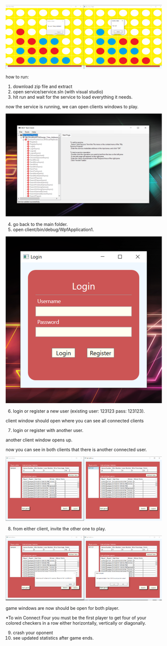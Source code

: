 ![](https://github.com/Yulin777/connect-four-multiplayer-csharp/blob/master/Screenshot_3.png)



how to run:

1. download zip file and extract
2. open service/service.sln (with visual studio)
3. hit run and wait for the service to load everything it needs.

now the service is running, we can open clients windows to play.

![](https://github.com/Yulin777/connect-four-multiplayer-csharp/blob/master/Screenshot_4.png)

4. go back to the main folder.
5. open client/bin/debug/WpfApplication1.

![](https://github.com/Yulin777/connect-four-multiplayer-csharp/blob/master/Screenshot_5.png)


6. login or register a new user (existing user: 123123 pass: 123123).

client window should open where you can see all connected clients

7. login or register with another user.

another client window opens up.

now you can see in both clients that there is another connected user.


![](https://github.com/Yulin777/connect-four-multiplayer-csharp/blob/master/Screenshot_1.png)


8. from either client, invite the other one to play.


![](https://github.com/Yulin777/connect-four-multiplayer-csharp/blob/master/Screenshot_2.png)

game windows are now should be open for both player.


*To win Connect Four you must be the first player to get four of your colored checkers in a row either horizontally, vertically or diagonally.

9. crash your oponent
10. see updated statistics after game ends.
